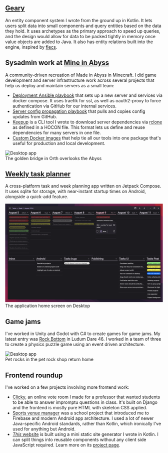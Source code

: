 ## [Geary](https://github.com/MineInAbyss/Geary)

An entity component system I wrote from the ground up in Kotlin. It lets users split data into small components and query entities based on the data they hold. It uses archetypes as the primary approach to speed up queries, and the design would allow for data to be packed tightly in memory once value objects are added to Java. It also has entity relations built into the engine, inspired by [flecs](https://github.com/SanderMertens/flecs).

## Sysadmin work at [Mine in Abyss](https://mineinabyss.com/)

A community-driven recreation of Made in Abyss in Minecraft. I did game development and server infrastructure work across several projects that help us deploy and maintain servers as a small team:

- [Deployment Ansible playbook](https://github.com/MineInAbyss/ansible-in-abyss) that sets up a new server and services via docker compose. It uses traefik for ssl, as well as oauth2-proxy to force authentication via GitHub for our internal services.
- [Server config propagation playbook](https://github.com/MineInAbyss/server-config) that pulls and copies config updates from GitHub.
- [Keepup](https://github.com/MineInAbyss/Keepup) is a CLI tool I wrote to download server dependencies via [rclone](https://rclone.org/) as defined in a HOCON file. This format lets us define and reuse dependencies for many servers in one file.
- [Custom Docker images](https://github.com/MineInAbyss/Docker) that help tie all our tools into one package that's useful for production and local development.

<img alt="Desktop app" class="full-bleed min-h-72 object-cover" src="/assets/images/orth.png"/>
<figcaption>The golden bridge in Orth overlooks the Abyss</figcaption>

## [Weekly task planner](https://github.com/0ffz/tasks)

A cross-platform task and week planning app written on Jetpack Compose. It uses sqlite for storage, with near-instant startup times on Android, alongside a quick-add feature.

<img alt="Desktop app" src="/assets/images/tasks-desktop.png"/>
<figcaption>The application home screen on Desktop</figcaption>

## Game jams

I've worked in Unity and Godot with C# to create games for game jams. My latest entry was [Rock Bottom](https://github.com/0ffz/Ludum-Dare-46) in Ludum Dare 46. I worked in a team of three to create a physics puzzle game using an event driven architecture.

<img alt="Desktop app" loading="lazy" src="/assets/images/rock_bottom.avif"/>
<figcaption>Pet rocks in the pet rock shop return home</figcaption>

## Frontend roundup

I've worked on a few projects involving more frontend work:

- [Clicky](https://github.com/0ffz/Clicky), an online vote room I made for a professor that wanted students to be able to answer impromptu questions in class. It's built on Django and the frontend is mostly pure HTML with skeleton CSS applied.
- [Sports venue manager](https://github.com/0ffz/CSCB07-final) was a school project that introduced me to Firebase and modern Android app architecture. I used a lot of newer Java-specific Android standards, rather than Kotlin, which ironically I've used for anything but Android.
- [*This* website](https://dvyy.me) is built using a mini static site generator I wrote in Kotlin. I can split things into reusable components without any client side JavaScript required. Learn more on its [project page](https://github.com/0ffz/personal-site).
